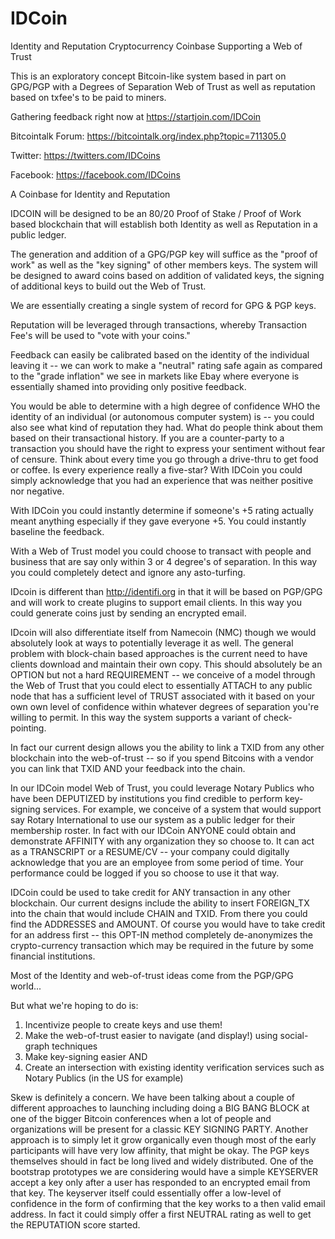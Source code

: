 IDCoin
======

Identity and Reputation Cryptocurrency Coinbase Supporting a Web of Trust

This is an exploratory concept Bitcoin-like system based in part on GPG/PGP with a Degrees of Separation Web of Trust as well as reputation based on txfee's to be paid to miners.

Gathering feedback right now at https://startjoin.com/IDCoin

Bitcointalk Forum: https://bitcointalk.org/index.php?topic=711305.0

Twitter: https://twitters.com/IDCoins

Facebook: https://facebook.com/IDCoins

A Coinbase for Identity and Reputation

IDCOIN will be designed to be an 80/20 Proof of Stake / Proof of Work based blockchain that will establish both Identity as well as Reputation in a public ledger.

The generation and addition of a GPG/PGP key will suffice as the "proof of work" as well as the "key signing" of other members keys. The system will be designed to award coins based on addition of validated keys, the signing of additional keys to build out the Web of Trust.

We are essentially creating a single system of record for GPG & PGP keys.

Reputation will be leveraged through transactions, whereby Transaction Fee's will be used to "vote with your coins."

Feedback can easily be calibrated based on the identity of the individual leaving it -- we can work to make a "neutral" rating safe again as compared to the "grade inflation" we see in markets like Ebay where everyone is essentially shamed into providing only positive feedback.

You would be able to determine with a high degree of confidence WHO the identity of an individual (or autonomous computer system) is -- you could also see what kind of reputation they had. What do people think about them based on their transactional history. If you are a counter-party to a transaction you should have the right to express your sentiment without fear of censure. Think about every time you go through a drive-thru to get food or coffee. Is every experience really a five-star? With IDCoin you could simply acknowledge that you had an experience that was neither positive nor negative.

With IDCoin you could instantly determine if someone's +5 rating actually meant anything especially if they gave everyone +5. You could instantly baseline the feedback.

With a Web of Trust model you could choose to transact with people and business that are say only within 3 or 4 degree's of separation. In this way you could completely detect and ignore any asto-turfing.

IDcoin is different than http://identifi.org in that it will be based on PGP/GPG and will work to create plugins to support email clients. In this way you could generate coins just by sending an encrypted email.

IDcoin will also differentiate itself from Namecoin (NMC) though we would absolutely look at ways to potentially leverage it as well. The general problem with block-chain based approaches is the current need to have clients download and maintain their own copy. This should absolutely be an OPTION but not a hard REQUIREMENT -- we conceive of a model through the Web of Trust that you could elect to essentially ATTACH to any public node that has a sufficient level of TRUST associated with it based on your own own level of confidence within whatever degrees of separation you're willing to permit. In this way the system supports a variant of check-pointing.

In fact our current design allows you the ability to link a TXID from any other blockchain into the web-of-trust -- so if you spend Bitcoins with a vendor you can link that TXID AND your feedback into the chain.

In our IDCoin model Web of Trust, you could leverage Notary Publics who have been DEPUTIZED by institutions you find credible to perform key-signing services. For example, we conceive of a system that would support say Rotary International to use our system as a public ledger for their membership roster. In fact with our IDCoin ANYONE could obtain and demonstrate AFFINITY with any organization they so choose to. It can act as a TRANSCRIPT or a RESUME/CV -- your company could digitally acknowledge that you are an employee from some period of time. Your performance could be logged if you so choose to use it that way.

IDCoin could be used to take credit for ANY transaction in any other blockchain. Our current designs include the ability to insert FOREIGN_TX into the chain that would include CHAIN and TXID. From there you could find the ADDRESSES and AMOUNT. Of course you would have to take credit for an address first -- this OPT-IN method completely de-anonymizes the crypto-currency transaction which may be required in the future by some financial institutions.

Most of the Identity and web-of-trust ideas come from the PGP/GPG world...

But what we're hoping to do is:

1. Incentivize people to create keys and use them!
2. Make the web-of-trust easier to navigate (and display!) using social-graph techniques
3. Make key-signing easier AND 
4. Create an intersection with existing identity verification services such as Notary Publics (in the US for example)

Skew is definitely a concern. We have been talking about a couple of different approaches to launching including doing a BIG BANG BLOCK at one of the bigger Bitcoin conferences when a lot of people and organizations will be present for a classic KEY SIGNING PARTY. Another approach is to simply let it grow organically even though most of the early participants will have very low affinity, that might be okay. The PGP keys themselves should in fact be long lived and widely distributed. One of the bootstrap prototypes we are considering would have a simple KEYSERVER accept a key only after a user has responded to an encrypted email from that key. The keyserver itself could essentially offer a low-level of confidence in the form of confirming that the key works to a then valid email address. In fact it could simply offer a first NEUTRAL rating as well to get the REPUTATION score started.
